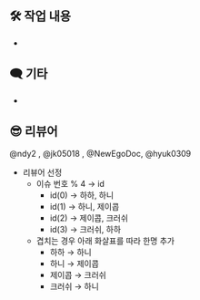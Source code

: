 <!-- PR 제목 양식 예시: [LO-N] 회원 기능 도메인 -->

## 🛠️ 작업 내용
-

## 🗨️ 기타
<!-- PR 포인트 혹은 궁금한 점 등등 적어주시면 됩니다. 없으시면 지워주세요 -->
- 

## 😎 리뷰어
@ndy2 , @jk05018 , @NewEgoDoc, @hyuk0309
<!-- 리뷰어를 지정했으면 지워주세요 -->
- 리뷰어 선정
    - 이슈 번호 % 4 → id
        - id(0) → 하하, 하니
        - id(1) → 하니, 제이콥
        - id(2) → 제이콥, 크러쉬
        - id(3) → 크러쉬, 하하
    - 겹치는 경우 아래 화살표를 따라 한명 추가
        - 하하 → 하니
        - 하니 → 제이콥
        - 제이콥 → 크러쉬
        - 크러쉬 → 하니